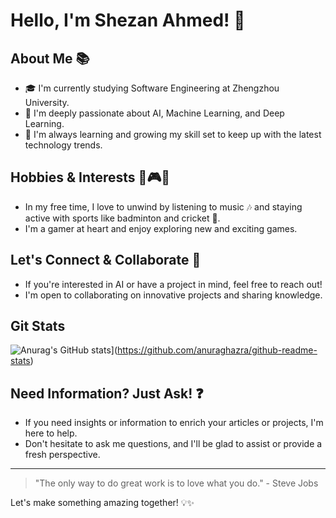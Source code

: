 # Hello, I'm Shezan Ahmed! 👋

## About Me 📚
- 🎓 I'm currently studying Software Engineering at Zhengzhou University.
- 🤖 I'm deeply passionate about AI, Machine Learning, and Deep Learning.
- 🌱 I'm always learning and growing my skill set to keep up with the latest technology trends.

## Hobbies & Interests 🏸🎮🎵
- In my free time, I love to unwind by listening to music 🎶 and staying active with sports like badminton and cricket 🏏.
- I'm a gamer at heart and enjoy exploring new and exciting games.

## Let's Connect & Collaborate 🤝
- If you're interested in AI or have a project in mind, feel free to reach out!
- I'm open to collaborating on innovative projects and sharing knowledge.

## Git Stats
![Anurag's GitHub stats](https://github-readme-stats.vercel.app/api?username=Shezan57)](https://github.com/anuraghazra/github-readme-stats)

## Need Information? Just Ask! ❓
- If you need insights or information to enrich your articles or projects, I'm here to help.
- Don't hesitate to ask me questions, and I'll be glad to assist or provide a fresh perspective.

---

> "The only way to do great work is to love what you do." - Steve Jobs

Let's make something amazing together! 💡✨

